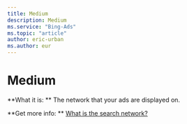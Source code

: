 ```yaml
---
title: Medium
description: Medium
ms.service: "Bing-Ads"
ms.topic: "article"
author: eric-urban
ms.author: eur
---
```


# Medium

**What it is: **       The network that your ads are displayed on.

**Get more info: **    [What is the search network?](../hlp_BA_CONC_SearchNetContentNet.md)


